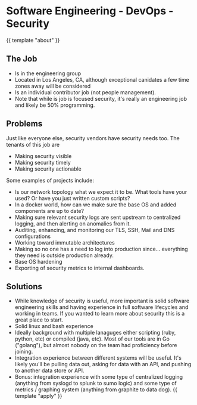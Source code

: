 # Software Engineering - DevOps - Security
{{ template "about" }}
## The Job

* Is in the engineering group
* Located in Los Angeles, CA, although exceptional canidates a few time zones
  away will be considered
* Is an individual contributor job (not people management).
* Note that while is job is focused security, it's really an engineering job
  and likely be 50% programming.

## Problems

Just like everyone else, security vendors have security needs too.  The
tenants of this job are

* Making security visible
* Making security timely
* Making security actionable

Some examples of projects include:

* Is our network topology what we expect it to be.  What tools have your used?
Or have you just written custom scripts?
* In a docker world, how can we make sure the base OS and added components are
up to date?
* Making sure relevant security logs are sent upstream to centralized logging,
and then alerting on anomalies from it.
* Auditing, enhancing, and monitoring our TLS, SSH, Mail and DNS configurations
* Working toward immutable architectures
* Making so no one has a need to log into production since… everything they need
is outside production already.
* Base OS hardening
* Exporting of security metrics to internal dashboards.

## Solutions

* While knowledge of security is useful, more important is solid software
  engineering skills and having experience in full software lifecycles and
  working in teams.  If
  you wanted to learn more about security this is a great place to start.
* Solid linux and bash experience
* Ideally background with multiple lanaguges either scripting (ruby, python,
  etc) or compiled (java, etc).  Most of our tools are in Go ("golang"), but
  almost nobody on the team had proficiency before joining.
* Integration experience between different systems will be useful.  It's likely you'll be pulling data
  out, asking for data with an API, and pushing to another data store or API.
* Bonus: integration experience with some type of centralized logging (anything from
  syslogd to splunk to sumo logic) and some type of metrics / graphing system
  (anything from graphite to data dog).
{{ template "apply" }}

